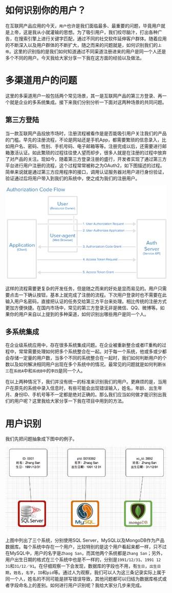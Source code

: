# 如何识别你的用户？

在互联网产品应用的今天，`用户`也许是我们面临最多、最重要的问题，毕竟用户就是上帝，这是我从小就灌输的思想。为了吸引用户，我们绞尽脑汁，打出各种广告，在搜索引擎上进行关键字匹配，通过不同的社交软件延伸客户群体。随着应用的不断深入以及用户群体的不断扩大，随之而来的问题就是，如何识别我们的`上帝`。这里的识别指的是我们如何知道通过不同渠道注册进来的用户是同一个人还是多个不同的用户。今天我给大家分享一下我在这方面的经验以及做法。

# 多渠道用户的问题

这里的多渠道用户一般包括两个常见场景，其一是互联网产品的第三方登录、再一个就是企业的多系统集成。接下来我们分别分析一下面对这两种场景的共同问题。

## 第三方登陆

当一款互联网产品投放市场时，注册流程被看作是是否能吸引用户关注我们的产品的门槛。早先的注册流程，不论是网站还是手机App，都需要繁琐的信息录入，比如用户名、密码、性别、手机号码、电子邮箱等等。注册完成以后，还需要进行邮箱激活认证。如此繁琐的过程往往使人望而却步，很多人就是在注册的过程中放弃了对产品的关注。现如今，随着第三方登录注册的盛行，开发者实现了通过第三方平台进行用户注册的流程，这个过程常常被称之为OAuth2，如下图描述的过程。简单来说就是通过第三方应用程序的接口，调用认证服务器对用户进行身份验证，验证通过后将用户带入到我们的系统中，使之成为我们的注册用户。

![OAuth2](auth_code_flow.png)

这样的流程需要更复杂的开发任务，但是随之而来的好处是显而易见的。用户只需要点击一下确认按钮，基本上就完成了注册的流程。下次用户登录时也不需要在此输入用户名密码，直接把认证的任务交给第三方平台来处理。相比传统的注册方式更加方便快捷。在国内市场中，常见的第三方登录无非是微信、QQ、微博等。如果你的用户来自以上提到的多种渠道，如何识别出哪些用户是同一个人。

## 多系统集成

在企业级系统应用中，存在很多系统集成问题。在企业被重新整合或者IT重构的过程中，常常需要处理如何把多个系统整合在一起。对于每一个系统，他或多或少都会存储一定量的用户数，当多个不同的系统整合在一起时，我们如何判断用户的个数以及如何解决相同用户出现在多个系统中的情况。最常见的问题就是如何判断`张三`在`系统A`中和`系统B中`的`李四`是同一个人。

在以上两种情况下，我们并没有统一的标准来识别我们的用户。更麻烦的是，当用户在原先的系统中录入信息时，有些可能会出现错误输入，姓名，年龄、出生年月、身份ID、手机号等不一定都是绝对正确的。那么我们应当如何做才能识别出我们的用户呢？这里我给大家分享一下我在项目中用到的方法。

# 用户识别

我们先把问题抽象成下图中的例子。

![系统用户](./user-1.png)

上图中列出了三个系统，分别使用SQL Server，MySQL以及MongoDB作为产品数据库。每个系统中存在一个用户，比较特别的是这个用户看起来都一样，只不过在MySQL中，用户的名字是`Zhaog San`，而其他两个系统都是`Zhang San`；另外，用户出生日期的格式在三个系统中也是不一样的，分别是`1991/12/31`、`1991 12 31`和`31/12／91`。在仔细观察一下会发现，数据库的字段也不用，有`生日`，`出生日期`，`姓名`，`名字`，`ID`和`pid`等。通过人为观察，我们可以人为这三条记录实际上属于同一个人，姓名的不同可能是拼写错误导致，其他问题都可以归结为数据库格式或者字段命名上的差别。如何进行用户识别呢？我给大家分几步来完成。



